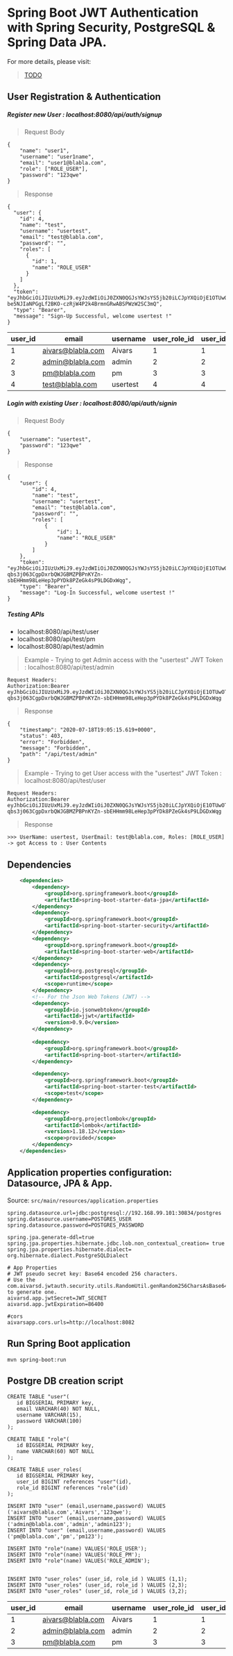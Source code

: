 # Spring Boot JWT Authentication with Spring Security, PostgreSQL & Spring Data JPA.

For more details, please visit:
> [TODO](https://)

## User Registration & Authentication 
##### Register new User : localhost:8080/api/auth/signup
> Request Body
```
{
	"name": "user1",
	"username": "user1name",
	"email": "user1@blabla.com",
	"role": ["ROLE_USER"],
	"password": "123qwe"
}
```
> Response
```
{
  "user": {
    "id": 4,
    "name": "test",
    "username": "usertest",
    "email": "test@blabla.com",
    "password": "",
    "roles": [
      {
        "id": 1,
        "name": "ROLE_USER"
      }
    ]
  },
  "token": "eyJhbGciOiJIUzUxMiJ9.eyJzdWIiOiJ0ZXN0QGJsYWJsYS5jb20iLCJpYXQiOjE1OTUwOTcyMDYsImV4cCI6MTU5NTE4MzYwNn0.v8iYp2QZSyskxLCm_zW2FJhk5HjeATOF7qTOq-be5NJIaNPGgLf2BKO-czRjW4P2k4BrmnGRwABSPWzW2SC3mQ",
  "type": "Bearer",
  "message": "Sign-Up Successful, welcome usertest !"
}
```
user_id |email             |username |user_role_id |user_id |role_id |role_name  |
--------|------------------|---------|-------------|--------|--------|-----------|
1       |aivars@blabla.com |Aivars   |1            |1       |1       |ROLE_USER  |
2       |admin@blabla.com  |admin    |2            |2       |3       |ROLE_ADMIN |
3       |pm@blabla.com     |pm       |3            |3       |2       |ROLE_PM    |
4       |test@blabla.com   |usertest |4            |4       |1       |ROLE_USER  |

##### Login with existing User : localhost:8080/api/auth/signin
> Request Body
```
{
	"username": "usertest",
	"password": "123qwe"
}
 ```
> Response
```
{
    "user": {
        "id": 4,
        "name": "test",
        "username": "usertest",
        "email": "test@blabla.com",
        "password": "",
        "roles": [
            {
                "id": 1,
                "name": "ROLE_USER"
            }
        ]
    },
    "token": "eyJhbGciOiJIUzUxMiJ9.eyJzdWIiOiJ0ZXN0QGJsYWJsYS5jb20iLCJpYXQiOjE1OTUwOTgyMDIsImV4cCI6MTU5NTE4NDYwMn0.57Z2jgmE5WSxxgiD-qbs3j063CgpDxrbQWJGBMZPBPnKYZn-sbEHHmm98LeHep3pPYDk8PZeGk4sP9LDGDxWqg",
    "type": "Bearer",
    "message": "Log-In Successful, welcome usertest !"
}
```
##### Testing APIs
- localhost:8080/api/test/user
- localhost:8080/api/test/pm
- localhost:8080/api/test/admin

> Example - Trying to get Admin access with the "usertest" JWT Token : localhost:8080/api/test/admin
```
Request Headers:
Authorization:Bearer eyJhbGciOiJIUzUxMiJ9.eyJzdWIiOiJ0ZXN0QGJsYWJsYS5jb20iLCJpYXQiOjE1OTUwOTgyMDIsImV4cCI6MTU5NTE4NDYwMn0.57Z2jgmE5WSxxgiD-qbs3j063CgpDxrbQWJGBMZPBPnKYZn-sbEHHmm98LeHep3pPYDk8PZeGk4sP9LDGDxWqg
```
> Response
```
{
    "timestamp": "2020-07-18T19:05:15.619+0000",
    "status": 403,
    "error": "Forbidden",
    "message": "Forbidden",
    "path": "/api/test/admin"
}
```
> Example - Trying to get User access with the "usertest" JWT Token : localhost:8080/api/test/user
```
Request Headers:
Authorization:Bearer eyJhbGciOiJIUzUxMiJ9.eyJzdWIiOiJ0ZXN0QGJsYWJsYS5jb20iLCJpYXQiOjE1OTUwOTgyMDIsImV4cCI6MTU5NTE4NDYwMn0.57Z2jgmE5WSxxgiD-qbs3j063CgpDxrbQWJGBMZPBPnKYZn-sbEHHmm98LeHep3pPYDk8PZeGk4sP9LDGDxWqg
```
> Response
```
>>> UserName: usertest, UserEmail: test@blabla.com, Roles: [ROLE_USER] -> got Access to : User Contents
```

## Dependencies
```xml
	<dependencies>
		<dependency>
			<groupId>org.springframework.boot</groupId>
			<artifactId>spring-boot-starter-data-jpa</artifactId>
		</dependency>
		<dependency>
			<groupId>org.springframework.boot</groupId>
			<artifactId>spring-boot-starter-security</artifactId>
		</dependency>
		<dependency>
			<groupId>org.springframework.boot</groupId>
			<artifactId>spring-boot-starter-web</artifactId>
		</dependency>
		<dependency>
			<groupId>org.postgresql</groupId>
			<artifactId>postgresql</artifactId>
			<scope>runtime</scope>
		</dependency>
		<!-- For the Json Web Tokens (JWT) -->
		<dependency>
			<groupId>io.jsonwebtoken</groupId>
			<artifactId>jjwt</artifactId>
			<version>0.9.0</version>
		</dependency>
	
		<dependency>
			<groupId>org.springframework.boot</groupId>
			<artifactId>spring-boot-starter</artifactId>
		</dependency>

		<dependency>
			<groupId>org.springframework.boot</groupId>
			<artifactId>spring-boot-starter-test</artifactId>
			<scope>test</scope>
		</dependency>

		<dependency>
			<groupId>org.projectlombok</groupId>
			<artifactId>lombok</artifactId>
			<version>1.18.12</version>
			<scope>provided</scope>
		</dependency>
	</dependencies>
```
## Application properties configuration: Datasource, JPA & App.
Source: `src/main/resources/application.properties`
```
spring.datasource.url=jdbc:postgresql://192.168.99.101:30834/postgres
spring.datasource.username=POSTGRES_USER
spring.datasource.password=POSTGRES_PASSWORD

spring.jpa.generate-ddl=true
spring.jpa.properties.hibernate.jdbc.lob.non_contextual_creation= true
spring.jpa.properties.hibernate.dialect= org.hibernate.dialect.PostgreSQLDialect

# App Properties
# JWT pseudo secret key: Base64 encoded 256 characters.
# Use the com.aivarsd.jwtauth.security.utils.RandomUtil.genRandom256CharsAsBase64() to generate one.
aivarsd.app.jwtSecret=JWT_SECRET
aivarsd.app.jwtExpiration=86400

#cors
aivarsapp.cors.urls=http://localhost:8082
```
## Run Spring Boot application
```
mvn spring-boot:run
```

## Postgre DB creation script
```
CREATE TABLE "user"(
   id BIGSERIAL PRIMARY key,
   email VARCHAR(40) NOT NULL,
   username VARCHAR(15),
   password VARCHAR(100)
);

CREATE TABLE "role"(
   id BIGSERIAL PRIMARY key,
   name VARCHAR(60) NOT NULL
);

CREATE TABLE user_roles(
   id BIGSERIAL PRIMARY key,
   user_id BIGINT references "user"(id),
   role_id BIGINT references "role"(id)
);

INSERT INTO "user" (email,username,password) VALUES ('aivars@blabla.com','Aivars','123qwe');
INSERT INTO "user" (email,username,password) VALUES ('admin@blabla.com','admin','admin123');
INSERT INTO "user" (email,username,password) VALUES ('pm@blabla.com','pm','pm123');

INSERT INTO "role"(name) VALUES('ROLE_USER');
INSERT INTO "role"(name) VALUES('ROLE_PM');
INSERT INTO "role"(name) VALUES('ROLE_ADMIN');


INSERT INTO "user_roles" (user_id, role_id ) VALUES (1,1);
INSERT INTO "user_roles" (user_id, role_id ) VALUES (2,3);
INSERT INTO "user_roles" (user_id, role_id ) VALUES (3,2);
```

user_id |email             |username |user_role_id |user_id |role_id |role_name  |
--------|------------------|---------|-------------|--------|--------|-----------|
1       |aivars@blabla.com |Aivars   |1            |1       |1       |ROLE_USER  |
2       |admin@blabla.com  |admin    |2            |2       |3       |ROLE_ADMIN |
3       |pm@blabla.com     |pm       |3            |3       |2       |ROLE_PM    |